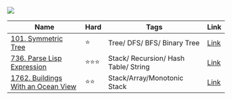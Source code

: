 ![](https://static.leetcode-cn.com/cn-mono-assets/production/head/assets/logo-dark-cn.c42314a8.svg)
<table>
  <thead>
    <tr>
      <th>Name</th>
      <th>Hard</th>
      <th>Tags</th>
      <th>Link</th>
    </tr>
  </thead>
  <tbody>
      <tr>
        <td>
          <a href="https://github.com/wyhhh/leetcode-rs/blob/master/100%20~%20150/_101_Symmetric_Tree/src/main.rs">101. Symmetric Tree</a>
        </td>
        <td>⭐️</td>
        <td>Tree/ DFS/ BFS/ Binary Tree</td>
        <td>
          <a href="https://leetcode-cn.com/problems/symmetric-tree/">Link</a>
        </td>
      </tr>
     <tr>
        <td>
          <a href="https://github.com/wyhhh/leetcode-rs/blob/master/700%20~%20750/_736_Parse_Lisp_Expression/src/main.rs">736. Parse Lisp Expression</a>
        </td>
        <td>⭐️⭐️⭐️</td>
        <td>Stack/ Recursion/ Hash Table/ String</td>
        <td>
          <a href="https://leetcode-cn.com/problems/parse-lisp-expression/">Link</a>
        </td>
      </tr>
     <tr>
        <td>
          <a href="https://github.com/wyhhh/leetcode-rs/blob/master/1750%20~%201800/_1762_Buildings_With_an_Ocean_View/src/main.rs">1762. Buildings With an Ocean View</a>
        </td>
        <td>⭐️⭐️</td>
        <td>Stack/Array/Monotonic Stack</td>
        <td>
          <a href="https://leetcode-cn.com/problems/buildings-with-an-ocean-view/">Link</a>
        </td>
      </tr>
</table>
